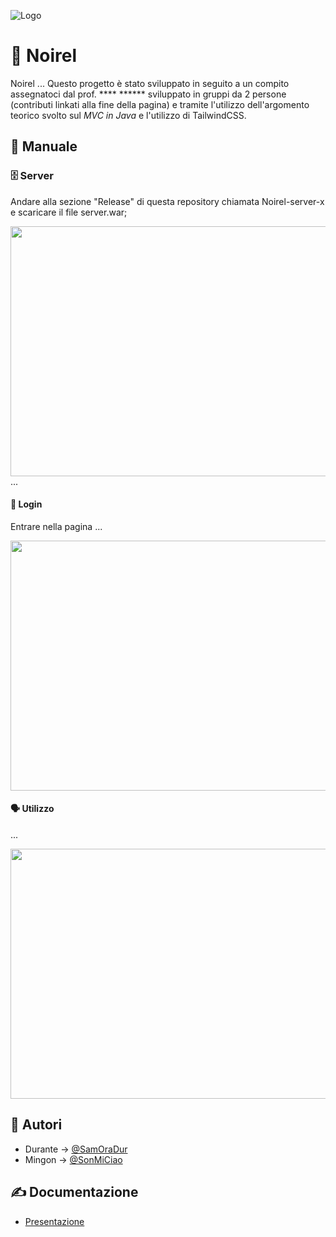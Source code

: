 
![Logo](#)

# 📝 Noirel

Noirel ... 
Questo progetto è stato sviluppato in seguito a un compito assegnatoci dal prof. **** ****** sviluppato in gruppi da 2 persone (contributi linkati alla fine della pagina) e tramite l'utilizzo dell'argomento teorico svolto sul *MVC in Java* e l'utilizzo di TailwindCSS.

## 📕 Manuale

### 🗄️ Server

Andare alla sezione "Release" di questa repository chiamata Noirel-server-x e scaricare il file server.war; 

<img src="#" height="400" width="800">
...


#### 🔐 Login

Entrare nella pagina ...

<img src="#" height="400" width="800">

#### 🗣️ Utilizzo

...

<img src="#" height="400" width="800">

## 🧑 Autori

- Durante -> [@SamOraDur](https://www.github.com/SamOraDur)
- Mingon -> [@SonMiCiao](https://github.com/SonMiCiao)


## ✍️ Documentazione

- [Presentazione](#)
